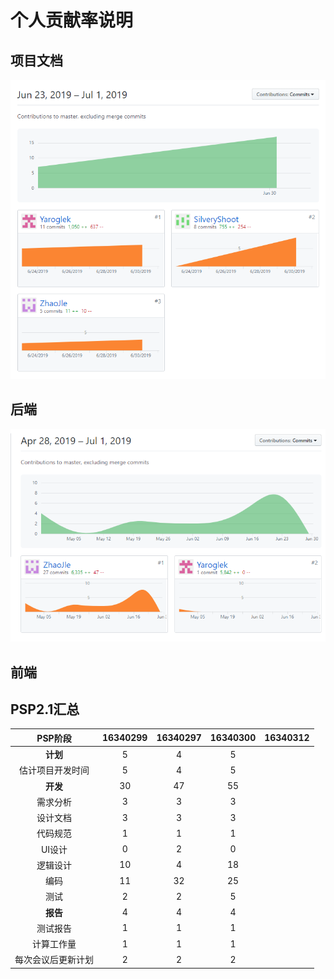 # 个人贡献率说明
## 项目文档
![](../image/X6.1.png)

## 后端
![](../image/X6.2.png)

## 前端

## PSP2.1汇总

| PSP阶段 | 16340299 | 16340297 | 16340300 | 16340312 |
| :--: | :-----: | :-----: | :----: | :----: |
| **计划** | 5 | 4 | 5 |
| 估计项目开发时间 | 5 | 4 | 5 |
| **开发** | 30 | 47 | 55 |
| 需求分析 | 3 | 3 | 3 |
| 设计文档 | 3 | 3 | 3 |
| 代码规范 | 1 | 1 | 1 |
| UI设计 | 0 | 2 | 0 |
| 逻辑设计 | 10 | 4 | 18 |
| 编码 | 11 | 32 | 25 |
| 测试 | 2 | 2 | 5 |
| **报告** | 4 | 4 | 4 |
| 测试报告 | 1 | 1 | 1 |
| 计算工作量 | 1 | 1 | 1 |
| 每次会议后更新计划 | 2 | 2 | 2 |

